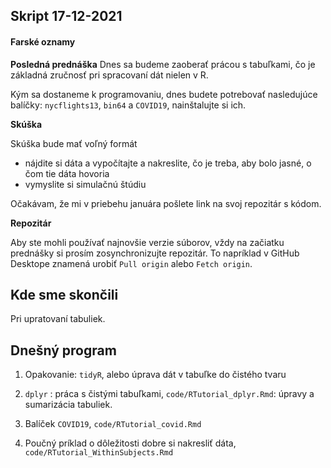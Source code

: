## Skript 17-12-2021

#### Farské oznamy

**Posledná prednáška**
Dnes sa budeme zaoberať prácou s tabuľkami, čo je základná zručnosť pri spracovaní dát nielen v R. 

Kým sa dostaneme k programovaniu, dnes budete potrebovať nasledujúce balíčky: `nycflights13`, `bin64` a  `COVID19`, nainštalujte si ich.

**Skúška**

Skúška bude mať voľný formát 

- nájdite si dáta a vypočítajte a nakreslite, čo je treba, aby bolo jasné, o čom tie dáta hovoria 
- vymyslite si simulačnú štúdiu

Očakávam, že mi v priebehu januára pošlete link na svoj repozitár s kódom. 

**Repozitár**

Aby ste mohli používať najnovšie verzie súborov, vždy na začiatku prednášky si prosím zosynchronizujte repozitár. To napríklad v GitHub Desktope znamená urobiť `Pull origin` alebo  `Fetch origin`.

## Kde sme skončili

Pri upratovaní tabuliek.

## Dnešný program

1. Opakovanie: `tidyR`, alebo úprava dát v tabuľke do čistého tvaru

2. `dplyr` : práca s čistými tabuľkami, `code/RTutorial_dplyr.Rmd`: úpravy a sumarizácia tabuliek.
2. Balíček `COVID19`, `code/RTutorial_covid.Rmd`
2. Poučný príklad o dôležitosti dobre si nakresliť dáta, `code/RTutorial_WithinSubjects.Rmd`









